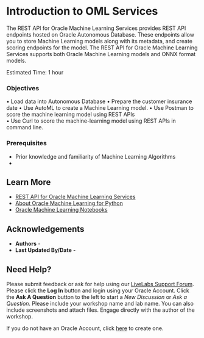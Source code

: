 # Introduction to OML Services

The REST API for Oracle Machine Learning Services provides REST API endpoints hosted on Oracle Autonomous Database. These endpoints allow you to store Machine Learning models along with its metadata, and create scoring endpoints for the model. The REST API for Oracle Machine Learning Services supports both Oracle Machine Learning models and ONNX format models.


Estimated Time: 1 hour

### Objectives
•	Load data into Autonomous Database
•	Prepare the customer insurance date
•	Use AutoML to create a Machine Learning model.
•	Use Postman to score the machine learning model using REST APIs  
•	Use Curl to score the machine-learning model using REST APIs in command line.


### Prerequisites
* Prior knowledge and familiarity of Machine Learning Algorithms
*





## Learn More

* [REST API for Oracle Machine Learning Services](https://docs.oracle.com/en/database/oracle/machine-learning/omlss/omlss/index.html)
* [About Oracle Machine Learning for Python](https://docs.oracle.com/en/database/oracle/machine-learning/oml4py/1/index.html)
* [Oracle Machine Learning Notebooks](https://docs.oracle.com/en/database/oracle/machine-learning/oml-notebooks/)



## Acknowledgements
* **Authors** -
* **Last Updated By/Date** -  

## Need Help?
Please submit feedback or ask for help using our [LiveLabs Support Forum](https://community.oracle.com/tech/developers/categories/livelabsdiscussions). Please click the **Log In** button and login using your Oracle Account. Click the **Ask A Question** button to the left to start a *New Discussion* or *Ask a Question*.  Please include your workshop name and lab name.  You can also include screenshots and attach files.  Engage directly with the author of the workshop.

If you do not have an Oracle Account, click [here](https://profile.oracle.com/myprofile/account/create-account.jspx) to create one.
